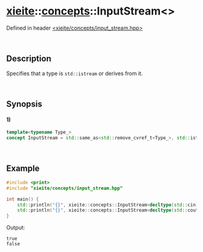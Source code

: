 # [xieite](../../xieite.md)\:\:[concepts](../../concepts.md)\:\:InputStream\<\>
Defined in header [<xieite/concepts/input_stream.hpp>](../../../include/xieite/concepts/input_stream.hpp)

&nbsp;

## Description
Specifies that a type is `std::istream` or derives from it.

&nbsp;

## Synopsis
#### 1)
```cpp
template<typename Type_>
concept InputStream = std::same_as<std::remove_cvref_t<Type_>, std::istream> || std::derived_from<std::remove_cvref_t<Type_>, std::istream>;
```

&nbsp;

## Example
```cpp
#include <print>
#include "xieite/concepts/input_stream.hpp"

int main() {
    std::println("{}", xieite::concepts::InputStream<decltype(std::cin)>);
    std::println("{}", xieite::concepts::InputStream<decltype(std::cout)>);
}
```
Output:
```
true
false
```
